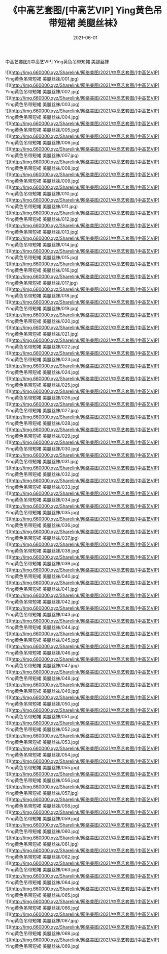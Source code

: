 ﻿---
layout: post
title:  《中高艺套图/[中高艺VIP] Ying黄色吊带短裙 美腿丝袜》
date:   2021-06-01
img: http://img.660000.xyz/Sharelink/网络美图/2021/中高艺套图/[中高艺VIP] Ying黄色吊带短裙 美腿丝袜/000.jpg
categories: [美女, 清纯, 唯美]
---

中高艺套图/[中高艺VIP] Ying黄色吊带短裙 美腿丝袜

 ![](http://img.660000.xyz/Sharelink/网络美图/2021/中高艺套图/[中高艺VIP] Ying黄色吊带短裙 美腿丝袜/001.jpg) <br>![](http://img.660000.xyz/Sharelink/网络美图/2021/中高艺套图/[中高艺VIP] Ying黄色吊带短裙 美腿丝袜/002.jpg) <br>![](http://img.660000.xyz/Sharelink/网络美图/2021/中高艺套图/[中高艺VIP] Ying黄色吊带短裙 美腿丝袜/003.jpg) <br>![](http://img.660000.xyz/Sharelink/网络美图/2021/中高艺套图/[中高艺VIP] Ying黄色吊带短裙 美腿丝袜/004.jpg) <br>![](http://img.660000.xyz/Sharelink/网络美图/2021/中高艺套图/[中高艺VIP] Ying黄色吊带短裙 美腿丝袜/005.jpg) <br>![](http://img.660000.xyz/Sharelink/网络美图/2021/中高艺套图/[中高艺VIP] Ying黄色吊带短裙 美腿丝袜/006.jpg) <br>![](http://img.660000.xyz/Sharelink/网络美图/2021/中高艺套图/[中高艺VIP] Ying黄色吊带短裙 美腿丝袜/007.jpg) <br>![](http://img.660000.xyz/Sharelink/网络美图/2021/中高艺套图/[中高艺VIP] Ying黄色吊带短裙 美腿丝袜/008.jpg) <br>![](http://img.660000.xyz/Sharelink/网络美图/2021/中高艺套图/[中高艺VIP] Ying黄色吊带短裙 美腿丝袜/009.jpg) <br>![](http://img.660000.xyz/Sharelink/网络美图/2021/中高艺套图/[中高艺VIP] Ying黄色吊带短裙 美腿丝袜/010.jpg) <br>![](http://img.660000.xyz/Sharelink/网络美图/2021/中高艺套图/[中高艺VIP] Ying黄色吊带短裙 美腿丝袜/011.jpg) <br>![](http://img.660000.xyz/Sharelink/网络美图/2021/中高艺套图/[中高艺VIP] Ying黄色吊带短裙 美腿丝袜/012.jpg) <br>![](http://img.660000.xyz/Sharelink/网络美图/2021/中高艺套图/[中高艺VIP] Ying黄色吊带短裙 美腿丝袜/013.jpg) <br>![](http://img.660000.xyz/Sharelink/网络美图/2021/中高艺套图/[中高艺VIP] Ying黄色吊带短裙 美腿丝袜/014.jpg) <br>![](http://img.660000.xyz/Sharelink/网络美图/2021/中高艺套图/[中高艺VIP] Ying黄色吊带短裙 美腿丝袜/015.jpg) <br>![](http://img.660000.xyz/Sharelink/网络美图/2021/中高艺套图/[中高艺VIP] Ying黄色吊带短裙 美腿丝袜/016.jpg) <br>![](http://img.660000.xyz/Sharelink/网络美图/2021/中高艺套图/[中高艺VIP] Ying黄色吊带短裙 美腿丝袜/017.jpg) <br>![](http://img.660000.xyz/Sharelink/网络美图/2021/中高艺套图/[中高艺VIP] Ying黄色吊带短裙 美腿丝袜/018.jpg) <br>![](http://img.660000.xyz/Sharelink/网络美图/2021/中高艺套图/[中高艺VIP] Ying黄色吊带短裙 美腿丝袜/019.jpg) <br>![](http://img.660000.xyz/Sharelink/网络美图/2021/中高艺套图/[中高艺VIP] Ying黄色吊带短裙 美腿丝袜/020.jpg) <br>![](http://img.660000.xyz/Sharelink/网络美图/2021/中高艺套图/[中高艺VIP] Ying黄色吊带短裙 美腿丝袜/021.jpg) <br>![](http://img.660000.xyz/Sharelink/网络美图/2021/中高艺套图/[中高艺VIP] Ying黄色吊带短裙 美腿丝袜/022.jpg) <br>![](http://img.660000.xyz/Sharelink/网络美图/2021/中高艺套图/[中高艺VIP] Ying黄色吊带短裙 美腿丝袜/023.jpg) <br>![](http://img.660000.xyz/Sharelink/网络美图/2021/中高艺套图/[中高艺VIP] Ying黄色吊带短裙 美腿丝袜/024.jpg) <br>![](http://img.660000.xyz/Sharelink/网络美图/2021/中高艺套图/[中高艺VIP] Ying黄色吊带短裙 美腿丝袜/025.jpg) <br>![](http://img.660000.xyz/Sharelink/网络美图/2021/中高艺套图/[中高艺VIP] Ying黄色吊带短裙 美腿丝袜/026.jpg) <br>![](http://img.660000.xyz/Sharelink/网络美图/2021/中高艺套图/[中高艺VIP] Ying黄色吊带短裙 美腿丝袜/027.jpg) <br>![](http://img.660000.xyz/Sharelink/网络美图/2021/中高艺套图/[中高艺VIP] Ying黄色吊带短裙 美腿丝袜/028.jpg) <br>![](http://img.660000.xyz/Sharelink/网络美图/2021/中高艺套图/[中高艺VIP] Ying黄色吊带短裙 美腿丝袜/029.jpg) <br>![](http://img.660000.xyz/Sharelink/网络美图/2021/中高艺套图/[中高艺VIP] Ying黄色吊带短裙 美腿丝袜/030.jpg) <br>![](http://img.660000.xyz/Sharelink/网络美图/2021/中高艺套图/[中高艺VIP] Ying黄色吊带短裙 美腿丝袜/031.jpg) <br>![](http://img.660000.xyz/Sharelink/网络美图/2021/中高艺套图/[中高艺VIP] Ying黄色吊带短裙 美腿丝袜/032.jpg) <br>![](http://img.660000.xyz/Sharelink/网络美图/2021/中高艺套图/[中高艺VIP] Ying黄色吊带短裙 美腿丝袜/033.jpg) <br>![](http://img.660000.xyz/Sharelink/网络美图/2021/中高艺套图/[中高艺VIP] Ying黄色吊带短裙 美腿丝袜/034.jpg) <br>![](http://img.660000.xyz/Sharelink/网络美图/2021/中高艺套图/[中高艺VIP] Ying黄色吊带短裙 美腿丝袜/035.jpg) <br>![](http://img.660000.xyz/Sharelink/网络美图/2021/中高艺套图/[中高艺VIP] Ying黄色吊带短裙 美腿丝袜/036.jpg) <br>![](http://img.660000.xyz/Sharelink/网络美图/2021/中高艺套图/[中高艺VIP] Ying黄色吊带短裙 美腿丝袜/037.jpg) <br>![](http://img.660000.xyz/Sharelink/网络美图/2021/中高艺套图/[中高艺VIP] Ying黄色吊带短裙 美腿丝袜/038.jpg) <br>![](http://img.660000.xyz/Sharelink/网络美图/2021/中高艺套图/[中高艺VIP] Ying黄色吊带短裙 美腿丝袜/039.jpg) <br>![](http://img.660000.xyz/Sharelink/网络美图/2021/中高艺套图/[中高艺VIP] Ying黄色吊带短裙 美腿丝袜/040.jpg) <br>![](http://img.660000.xyz/Sharelink/网络美图/2021/中高艺套图/[中高艺VIP] Ying黄色吊带短裙 美腿丝袜/041.jpg) <br>![](http://img.660000.xyz/Sharelink/网络美图/2021/中高艺套图/[中高艺VIP] Ying黄色吊带短裙 美腿丝袜/042.jpg) <br>![](http://img.660000.xyz/Sharelink/网络美图/2021/中高艺套图/[中高艺VIP] Ying黄色吊带短裙 美腿丝袜/043.jpg) <br>![](http://img.660000.xyz/Sharelink/网络美图/2021/中高艺套图/[中高艺VIP] Ying黄色吊带短裙 美腿丝袜/044.jpg) <br>![](http://img.660000.xyz/Sharelink/网络美图/2021/中高艺套图/[中高艺VIP] Ying黄色吊带短裙 美腿丝袜/045.jpg) <br>![](http://img.660000.xyz/Sharelink/网络美图/2021/中高艺套图/[中高艺VIP] Ying黄色吊带短裙 美腿丝袜/046.jpg) <br>![](http://img.660000.xyz/Sharelink/网络美图/2021/中高艺套图/[中高艺VIP] Ying黄色吊带短裙 美腿丝袜/047.jpg) <br>![](http://img.660000.xyz/Sharelink/网络美图/2021/中高艺套图/[中高艺VIP] Ying黄色吊带短裙 美腿丝袜/048.jpg) <br>![](http://img.660000.xyz/Sharelink/网络美图/2021/中高艺套图/[中高艺VIP] Ying黄色吊带短裙 美腿丝袜/049.jpg) <br>![](http://img.660000.xyz/Sharelink/网络美图/2021/中高艺套图/[中高艺VIP] Ying黄色吊带短裙 美腿丝袜/050.jpg) <br>![](http://img.660000.xyz/Sharelink/网络美图/2021/中高艺套图/[中高艺VIP] Ying黄色吊带短裙 美腿丝袜/051.jpg) <br>![](http://img.660000.xyz/Sharelink/网络美图/2021/中高艺套图/[中高艺VIP] Ying黄色吊带短裙 美腿丝袜/052.jpg) <br>![](http://img.660000.xyz/Sharelink/网络美图/2021/中高艺套图/[中高艺VIP] Ying黄色吊带短裙 美腿丝袜/053.jpg) <br>![](http://img.660000.xyz/Sharelink/网络美图/2021/中高艺套图/[中高艺VIP] Ying黄色吊带短裙 美腿丝袜/054.jpg) <br>![](http://img.660000.xyz/Sharelink/网络美图/2021/中高艺套图/[中高艺VIP] Ying黄色吊带短裙 美腿丝袜/055.jpg) <br>![](http://img.660000.xyz/Sharelink/网络美图/2021/中高艺套图/[中高艺VIP] Ying黄色吊带短裙 美腿丝袜/056.jpg) <br>![](http://img.660000.xyz/Sharelink/网络美图/2021/中高艺套图/[中高艺VIP] Ying黄色吊带短裙 美腿丝袜/057.jpg) <br>![](http://img.660000.xyz/Sharelink/网络美图/2021/中高艺套图/[中高艺VIP] Ying黄色吊带短裙 美腿丝袜/058.jpg) <br>![](http://img.660000.xyz/Sharelink/网络美图/2021/中高艺套图/[中高艺VIP] Ying黄色吊带短裙 美腿丝袜/059.jpg) <br>![](http://img.660000.xyz/Sharelink/网络美图/2021/中高艺套图/[中高艺VIP] Ying黄色吊带短裙 美腿丝袜/060.jpg) <br>![](http://img.660000.xyz/Sharelink/网络美图/2021/中高艺套图/[中高艺VIP] Ying黄色吊带短裙 美腿丝袜/061.jpg) <br>![](http://img.660000.xyz/Sharelink/网络美图/2021/中高艺套图/[中高艺VIP] Ying黄色吊带短裙 美腿丝袜/062.jpg) <br>![](http://img.660000.xyz/Sharelink/网络美图/2021/中高艺套图/[中高艺VIP] Ying黄色吊带短裙 美腿丝袜/063.jpg) <br>![](http://img.660000.xyz/Sharelink/网络美图/2021/中高艺套图/[中高艺VIP] Ying黄色吊带短裙 美腿丝袜/064.jpg) <br>![](http://img.660000.xyz/Sharelink/网络美图/2021/中高艺套图/[中高艺VIP] Ying黄色吊带短裙 美腿丝袜/065.jpg) <br>![](http://img.660000.xyz/Sharelink/网络美图/2021/中高艺套图/[中高艺VIP] Ying黄色吊带短裙 美腿丝袜/066.jpg) <br>![](http://img.660000.xyz/Sharelink/网络美图/2021/中高艺套图/[中高艺VIP] Ying黄色吊带短裙 美腿丝袜/067.jpg) <br>![](http://img.660000.xyz/Sharelink/网络美图/2021/中高艺套图/[中高艺VIP] Ying黄色吊带短裙 美腿丝袜/068.jpg) <br>![](http://img.660000.xyz/Sharelink/网络美图/2021/中高艺套图/[中高艺VIP] Ying黄色吊带短裙 美腿丝袜/069.jpg) <br>